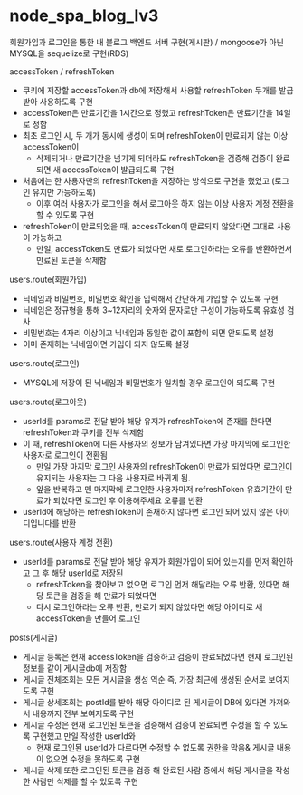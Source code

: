 # node_spa_blog_lv3
회원가입과 로그인을 통한 내 블로그 백엔드 서버 구현(게시판)
/ mongoose가 아닌 MYSQL을 sequelize로 구현(RDS)

accessToken / refreshToken
* 쿠키에 저장할 accessToken과 db에 저장해서 사용할 refreshToken 두개를 발급받아 사용하도록 구현
* accessToken은 만료기간을 1시간으로 정했고 refreshToken은 만료기간을 14일로 정함
* 최초 로그인 시, 두 개가 동시에 생성이 되며 refreshToken이 만료되지 않는 이상 accessToken이 
  - 삭제되거나 만료기간을 넘기게 되더라도 refreshToken을 검증해 검증이 완료되면 새 accessToken이 발급되도록 구현
* 처음에는 한 사용자만의 refreshToken을 저장하는 방식으로 구현을 했었고 (로그인 유지만 가능하도록)
  - 이후 여러 사용자가 로그인을 해서 로그아웃 하지 않는 이상 사용자 계정 전환을 할 수 있도록 구현
* refreshToken이 만료되었을 때, accessToken이 만료되지 않았다면 그대로 사용이 가능하고
  - 만일, accessToken도 만료가 되었다면 새로 로그인하라는 오류를 반환하면서 만료된 토큰을 삭제함
    
users.route(회원가입)
* 닉네임과 비밀번호, 비밀번호 확인을 입력해서 간단하게 가입할 수 있도록 구현
* 닉네임은 정규형을 통해 3~12자리의 숫자와 문자로만 구성이 가능하도록 유효성 검사
* 비밀번호는 4자리 이상이고 닉네임과 동일한 값이 포함이 되면 안되도록 설정
* 이미 존재하는 닉네임이면 가입이 되지 않도록 설정

users.route(로그인)
* MYSQL에 저장이 된 닉네임과 비밀번호가 일치할 경우 로그인이 되도록 구현

users.route(로그아웃)
* userId를 params로 전달 받아 해당 유저가 refreshToken에 존재를 한다면 refreshToken과 쿠키를 전부 삭제함
* 이 때, refreshToken에 다른 사용자의 정보가 담겨있다면 가장 마지막에 로그인한 사용자로 로그인이 전환됨
  - 만일 가장 마지막 로그인 사용자의 refreshToken이 만료가 되었다면 로그인이 유지되는 사용자는 그 다음 사용자로 바뀌게 됨.
  - 앞을 반복하고 맨 마지막에 로그인한 사용자마저 refreshToken 유효기간이 만료가 되었다면 로그인 후 이용해주세요 오류를 반환
* userId에 해당하는 refreshToken이 존재하지 않다면 로그인 되어 있지 않은 아이디입니다를 반환

users.route(사용자 계정 전환)
* userId를 params로 전달 받아 해당 유저가 회원가입이 되어 있는지를 먼저 확인하고 그 후 해당 userId로 저장된
  - refreshToken을 찾아보고 없으면 로그인 먼저 해달라는 오류 반환, 있다면 해당 토큰을 검증을 해 만료가 되었다면
  - 다시 로그인하라는 오류 반환, 만료가 되지 않았다면 해당 아이디로 새 accessToken을 만들어 로그인

posts(게시글)
* 게시글 등록은 현재 accessToken을 검증하고 검증이 완료되었다면 현재 로그인된 정보를 같이 게시글db에 저장함
* 게시글 전체조회는 모든 게시글을 생성 역순 즉, 가장 최근에 생성된 순서로 보여지도록 구현
* 게시글 상세조회는 postId를 받아 해당 아이디로 된 게시글이 DB에 있다면 가져와서 내용까지 전부 보여지도록 구현
* 게시글 수정은 현재 로그인된 토큰을 검증해서 검증이 완료되면 수정을 할 수 있도록 구현했고 만일 작성한 userId와
  - 현재 로그인된 userId가 다르다면 수정할 수 없도록 권한을 막음& 게시글 내용이 없으면 수정을 못하도록 구현
* 게시글 삭제 또한 로그인된 토큰을 검증 해 완료된 사람 중에서 해당 게시글을 작성한 사람만 삭제를 할 수 있도록 구현

  
